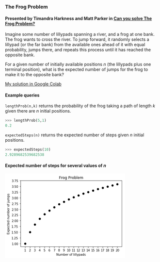 ### The Frog Problem
#### Presented by Timandra Harkness and Matt Parker in [Can you solve The Frog Problem?](https://www.youtube.com/watch?v=ZLTyX4zL2Fc)
Imagine some number of lillypads spanning a river, and a frog at one bank. The frog wants to cross the river. To jump forward, it randomly selects a lillypad (or the far bank) from the available ones ahead of it with equal probability, jumps there, and repeats this process until it has reached the opposite bank.

For a given number of initially available positions *n* (the lillypads plus one terminal position), what is the expected number of jumps for the frog to make it to the opposite bank?

[My solution in Google Colab](https://colab.research.google.com/drive/1SpVCQgN3CcJgsBXm8UwBuC68gV8EKctP)

####  Example queries
`lengthProb(n,k)` returns the probability of the frog taking a path of length *k* given there are *n* initial positions.
```python
>>> lengthProb(5,1)
0.2
```
`expectedSteps(n)` returns the expected number of steps given *n* initial positions.
```python
>>> expectedSteps(10)
2.9289682539682538
```
#### Expected number of steps for several values of *n*
<p align="left">
  <img src="https://github.com/brayvid/FrogProblem/blob/master/expectation.png"><br>
</p>
